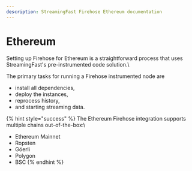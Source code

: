 ```yaml
---
description: StreamingFast Firehose Ethereum documentation
---
```


# Ethereum

Setting up Firehose for Ethereum is a straightforward process that uses StreamingFast's pre-instrumented code solution.\


The primary tasks for running a Firehose instrumented node are&#x20;

* install all dependencies,&#x20;
* deploy the instances,
* reprocess history,&#x20;
* and starting streaming data.

{% hint style="success" %}
The Ethereum Firehose integration supports multiple chains out-of-the-box:\


* Ethereum Mainnet
* Ropsten
* Göerli
* Polygon
* BSC
{% endhint %}
